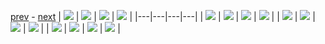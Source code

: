 
[prev](gal_10.md) - [next](gal_12.md)
| [![](../thumb/uncompressed_scenario_training_training.tfrecord-00072-of-01000.gif)](../vid/uncompressed_scenario_training_training.tfrecord-00072-of-01000.gif)  | [![](../thumb/uncompressed_scenario_training_training.tfrecord-00054-of-01000.gif)](../vid/uncompressed_scenario_training_training.tfrecord-00054-of-01000.gif)  | [![](../thumb/uncompressed_scenario_training_training.tfrecord-00147-of-01000.gif)](../vid/uncompressed_scenario_training_training.tfrecord-00147-of-01000.gif)  | [![](../thumb/uncompressed_scenario_training_training.tfrecord-00137-of-01000.gif)](../vid/uncompressed_scenario_training_training.tfrecord-00137-of-01000.gif)  |
|---|---|---|---|
| [![](../thumb/uncompressed_scenario_training_training.tfrecord-00165-of-01000.gif)](../vid/uncompressed_scenario_training_training.tfrecord-00165-of-01000.gif)  | [![](../thumb/uncompressed_scenario_training_training.tfrecord-00058-of-01000.gif)](../vid/uncompressed_scenario_training_training.tfrecord-00058-of-01000.gif)  | [![](../thumb/uncompressed_scenario_training_training.tfrecord-00049-of-01000.gif)](../vid/uncompressed_scenario_training_training.tfrecord-00049-of-01000.gif)  | [![](../thumb/uncompressed_scenario_training_training.tfrecord-00046-of-01000.gif)](../vid/uncompressed_scenario_training_training.tfrecord-00046-of-01000.gif)  |
| [![](../thumb/uncompressed_scenario_training_training.tfrecord-00130-of-01000.gif)](../vid/uncompressed_scenario_training_training.tfrecord-00130-of-01000.gif)  | [![](../thumb/uncompressed_scenario_training_training.tfrecord-00062-of-01000.gif)](../vid/uncompressed_scenario_training_training.tfrecord-00062-of-01000.gif)  | [![](../thumb/uncompressed_scenario_training_training.tfrecord-00160-of-01000.gif)](../vid/uncompressed_scenario_training_training.tfrecord-00160-of-01000.gif)  | [![](../thumb/uncompressed_scenario_training_training.tfrecord-00052-of-01000.gif)](../vid/uncompressed_scenario_training_training.tfrecord-00052-of-01000.gif)  |
| [![](../thumb/uncompressed_scenario_training_training.tfrecord-00042-of-01000.gif)](../vid/uncompressed_scenario_training_training.tfrecord-00042-of-01000.gif)  | [![](../thumb/uncompressed_scenario_training_training.tfrecord-00135-of-01000.gif)](../vid/uncompressed_scenario_training_training.tfrecord-00135-of-01000.gif)  | [![](../thumb/uncompressed_scenario_training_training.tfrecord-00120-of-01000.gif)](../vid/uncompressed_scenario_training_training.tfrecord-00120-of-01000.gif)  | [![](../thumb/uncompressed_scenario_training_training.tfrecord-00077-of-01000.gif)](../vid/uncompressed_scenario_training_training.tfrecord-00077-of-01000.gif)  |
